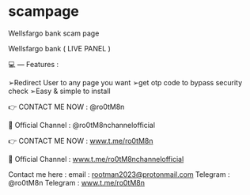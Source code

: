 # scampage
Wellsfargo bank scam page

Wellsfargo bank  ( LIVE PANEL ) 

💻 — Features :

➢Redirect User to any page you want 
➢get otp code to bypass security check 
➢Easy & simple to install  

👉 CONTACT ME NOW : @ro0tM8n

📌 Official Channel : @ro0tM8nchannelofficial

👉 CONTACT ME NOW : www.t.me/ro0tM8n

📌 Official Channel : www.t.me/ro0tM8nchannelofficial

Contact me here : email :  rootman2023@protonmail.com
Telegram : @ro0tM8n
Telegram : www.t.me/ro0tM8n
